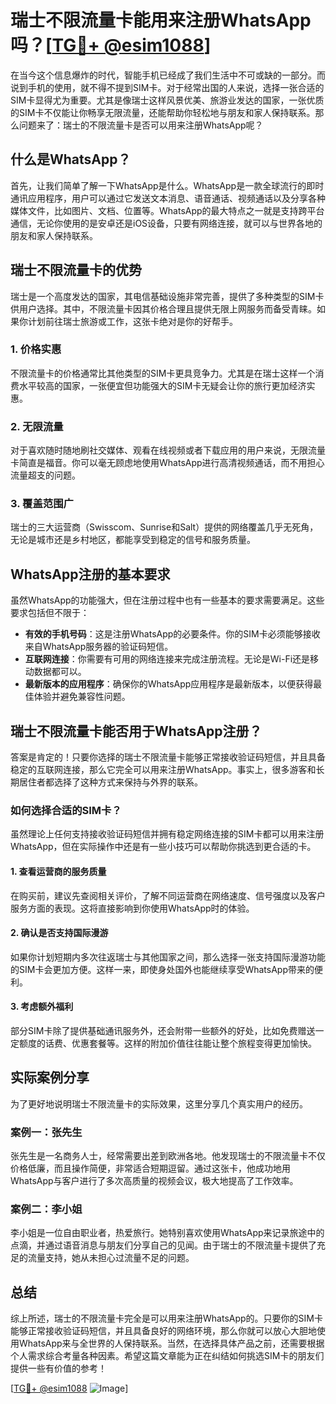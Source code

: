 # 瑞士不限流量卡能用来注册WhatsApp吗？[[TG💪+ @esim1088](https://t.me/s/esim1088)]

在当今这个信息爆炸的时代，智能手机已经成了我们生活中不可或缺的一部分。而说到手机的使用，就不得不提到SIM卡。对于经常出国的人来说，选择一张合适的SIM卡显得尤为重要。尤其是像瑞士这样风景优美、旅游业发达的国家，一张优质的SIM卡不仅能让你畅享无限流量，还能帮助你轻松地与朋友和家人保持联系。那么问题来了：瑞士的不限流量卡是否可以用来注册WhatsApp呢？

## 什么是WhatsApp？

首先，让我们简单了解一下WhatsApp是什么。WhatsApp是一款全球流行的即时通讯应用程序，用户可以通过它发送文本消息、语音通话、视频通话以及分享各种媒体文件，比如图片、文档、位置等。WhatsApp的最大特点之一就是支持跨平台通信，无论你使用的是安卓还是iOS设备，只要有网络连接，就可以与世界各地的朋友和家人保持联系。

## 瑞士不限流量卡的优势

瑞士是一个高度发达的国家，其电信基础设施非常完善，提供了多种类型的SIM卡供用户选择。其中，不限流量卡因其价格合理且提供无限上网服务而备受青睐。如果你计划前往瑞士旅游或工作，这张卡绝对是你的好帮手。

### 1. **价格实惠**
   不限流量卡的价格通常比其他类型的SIM卡更具竞争力。尤其是在瑞士这样一个消费水平较高的国家，一张便宜但功能强大的SIM卡无疑会让你的旅行更加经济实惠。

### 2. **无限流量**
   对于喜欢随时随地刷社交媒体、观看在线视频或者下载应用的用户来说，无限流量卡简直是福音。你可以毫无顾虑地使用WhatsApp进行高清视频通话，而不用担心流量超支的问题。

### 3. **覆盖范围广**
   瑞士的三大运营商（Swisscom、Sunrise和Salt）提供的网络覆盖几乎无死角，无论是城市还是乡村地区，都能享受到稳定的信号和服务质量。

## WhatsApp注册的基本要求

虽然WhatsApp的功能强大，但在注册过程中也有一些基本的要求需要满足。这些要求包括但不限于：

- **有效的手机号码**：这是注册WhatsApp的必要条件。你的SIM卡必须能够接收来自WhatsApp服务器的验证码短信。
- **互联网连接**：你需要有可用的网络连接来完成注册流程。无论是Wi-Fi还是移动数据都可以。
- **最新版本的应用程序**：确保你的WhatsApp应用程序是最新版本，以便获得最佳体验并避免兼容性问题。

## 瑞士不限流量卡能否用于WhatsApp注册？

答案是肯定的！只要你选择的瑞士不限流量卡能够正常接收验证码短信，并且具备稳定的互联网连接，那么它完全可以用来注册WhatsApp。事实上，很多游客和长期居住者都选择了这种方式来保持与外界的联系。

### 如何选择合适的SIM卡？

虽然理论上任何支持接收验证码短信并拥有稳定网络连接的SIM卡都可以用来注册WhatsApp，但在实际操作中还是有一些小技巧可以帮助你挑选到更合适的卡。

#### 1. **查看运营商的服务质量**
   在购买前，建议先查阅相关评价，了解不同运营商在网络速度、信号强度以及客户服务方面的表现。这将直接影响到你使用WhatsApp时的体验。

#### 2. **确认是否支持国际漫游**
   如果你计划短期内多次往返瑞士与其他国家之间，那么选择一张支持国际漫游功能的SIM卡会更加方便。这样一来，即使身处国外也能继续享受WhatsApp带来的便利。

#### 3. **考虑额外福利**
   部分SIM卡除了提供基础通讯服务外，还会附带一些额外的好处，比如免费赠送一定额度的话费、优惠套餐等。这样的附加价值往往能让整个旅程变得更加愉快。

## 实际案例分享

为了更好地说明瑞士不限流量卡的实际效果，这里分享几个真实用户的经历。

### 案例一：张先生
张先生是一名商务人士，经常需要出差到欧洲各地。他发现瑞士的不限流量卡不仅价格低廉，而且操作简便，非常适合短期逗留。通过这张卡，他成功地用WhatsApp与客户进行了多次高质量的视频会议，极大地提高了工作效率。

### 案例二：李小姐
李小姐是一位自由职业者，热爱旅行。她特别喜欢使用WhatsApp来记录旅途中的点滴，并通过语音消息与朋友们分享自己的见闻。由于瑞士的不限流量卡提供了充足的流量支持，她从未担心过流量不足的问题。

## 总结

综上所述，瑞士的不限流量卡完全是可以用来注册WhatsApp的。只要你的SIM卡能够正常接收验证码短信，并且具备良好的网络环境，那么你就可以放心大胆地使用WhatsApp来与全世界的人保持联系。当然，在选择具体产品之前，还需要根据个人需求综合考量各种因素。希望这篇文章能为正在纠结如何挑选SIM卡的朋友们提供一些有价值的参考！

[[TG💪+ @esim1088](https://t.me/s/esim1088) ![Image](https://i.postimg.cc/4NQfJmqS/Snipaste-2025-05-13-00-14-12.png)]